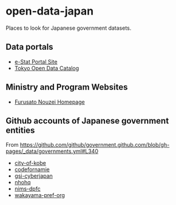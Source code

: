 # open-data-japan
Places to look for Japanese government datasets.

## Data portals

- [e-Stat Portal Site](https://www.e-stat.go.jp/whats-new)
- [Tokyo Open Data Catalog](https://portal.data.metro.tokyo.lg.jp/news/)


## Ministry and Program Websites

- [Furusato Nouzei Homepage](https://www.soumu.go.jp/main_sosiki/jichi_zeisei/czaisei/czaisei_seido/furusato/archive/)



## Github accounts of Japanese government entities
From https://github.com/github/government.github.com/blob/gh-pages/_data/governments.yml#L340

- [city-of-kobe](https://github.com/city-of-kobe/)
- [codefornamie](https://github.com/codefornamie)
- [gsi-cyberjapan](https://github.com/gsi-cyberjapan)
- [nhohq](https://github.com/nhohq)
- [nims-dpfc](https://github.com/nims-dpfc)
- [wakayama-pref-org](https://github.com/wakayama-pref-org)


<!-- Eventually I want to check these using https://docs.github.com/en/rest/guides/getting-started-with-the-rest-api -->
